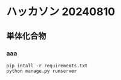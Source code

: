 # ハッカソン 20240810
## 単体化合物
### aaa

```
pip intall -r requirements.txt  
python manage.py runserver
```
